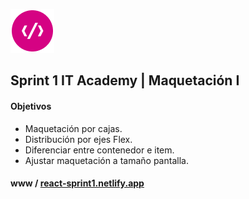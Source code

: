 
![alt logo](logoITA.png)   

## Sprint 1 IT Academy | Maquetación I
 #### Objetivos
- Maquetación por cajas.
- Distribución por ejes Flex.
- Diferenciar entre contenedor e item.
- Ajustar maquetación a tamaño pantalla.

#### www / [react-sprint1.netlify.app](https://react-sprint1.netlify.app/)
